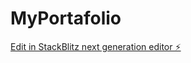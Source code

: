 # MyPortafolio

[Edit in StackBlitz next generation editor ⚡️](https://stackblitz.com/~/github.com/xSonts/MyPortafolio)